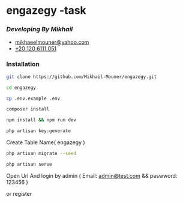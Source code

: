 #  engazegy -task

### _Developing By Mikhail_

- [mikhaeelmouner@yahoo.com](mailto:mikhaeelmouner@yahoo.com)
- [+20 120 6111 051](tel:+201206111051)


### Installation

```sh
git clone https://github.com/Mikhail-Mouner/engazegy.git
```

```sh
cd engazegy
```

```sh
cp .env.example .env
```

```sh
composer install
```

```sh
npm install && npm run dev
```

```sh
php artisan key:generate
```

Create Table Name( engazegy )

```sh
php artisan migrate --seed
```

```sh
php artisan serve
```
Open Url And login by admin 
( Email: admin@test.com && paswword: 123456 )

or register 
